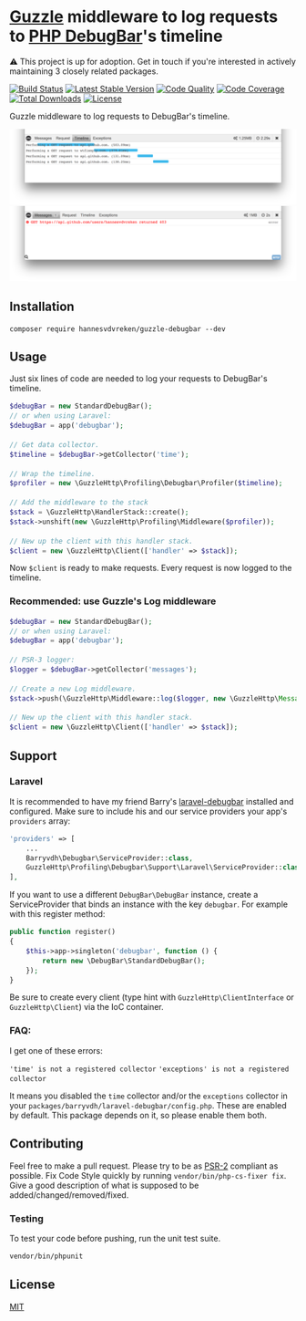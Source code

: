 # [Guzzle](http://docs.guzzlephp.org/en/latest/) middleware to log requests to [PHP DebugBar](https://github.com/maximebf/php-debugbar)'s timeline

⚠️ This project is up for adoption. Get in touch if you're interested in actively maintaining 3 closely related packages.

[![Build Status](https://img.shields.io/travis/hannesvdvreken/guzzle-debugbar/3.x?style=flat-square)](https://travis-ci.org/hannesvdvreken/guzzle-debugbar)
[![Latest Stable Version](https://img.shields.io/packagist/v/hannesvdvreken/guzzle-debugbar.svg?style=flat-square)](https://packagist.org/packages/hannesvdvreken/guzzle-debugbar)
[![Code Quality](https://img.shields.io/scrutinizer/g/hannesvdvreken/guzzle-debugbar.svg?style=flat-square)](https://scrutinizer-ci.com/g/hannesvdvreken/guzzle-debugbar/)
[![Code Coverage](https://img.shields.io/scrutinizer/coverage/g/hannesvdvreken/guzzle-debugbar.svg?style=flat-square)](https://scrutinizer-ci.com/g/hannesvdvreken/guzzle-debugbar/)
[![Total Downloads](https://img.shields.io/packagist/dt/hannesvdvreken/guzzle-debugbar.svg?style=flat-square)](https://packagist.org/packages/hannesvdvreken/guzzle-debugbar)
[![License](https://img.shields.io/github/license/hannesvdvreken/guzzle-debugbar?style=flat-square)](#license)

Guzzle middleware to log requests to DebugBar's timeline.

![Debugbar timeline](images/debugbar-timeline.png)
![Debugbar logs](images/debugbar-logs.png)

## Installation

```
composer require hannesvdvreken/guzzle-debugbar --dev
```

## Usage

Just six lines of code are needed to log your requests to DebugBar's timeline.

```php
$debugBar = new StandardDebugBar();
// or when using Laravel:
$debugBar = app('debugbar');

// Get data collector.
$timeline = $debugBar->getCollector('time');

// Wrap the timeline.
$profiler = new \GuzzleHttp\Profiling\Debugbar\Profiler($timeline);

// Add the middleware to the stack
$stack = \GuzzleHttp\HandlerStack::create();
$stack->unshift(new \GuzzleHttp\Profiling\Middleware($profiler));

// New up the client with this handler stack.
$client = new \GuzzleHttp\Client(['handler' => $stack]);
```

Now `$client` is ready to make requests. Every request is now logged to the timeline.

### Recommended: use Guzzle's Log middleware

```php
$debugBar = new StandardDebugBar();
// or when using Laravel:
$debugBar = app('debugbar');

// PSR-3 logger:
$logger = $debugBar->getCollector('messages');

// Create a new Log middleware.
$stack->push(\GuzzleHttp\Middleware::log($logger, new \GuzzleHttp\MessageFormatter()));

// New up the client with this handler stack.
$client = new \GuzzleHttp\Client(['handler' => $stack]);
```

## Support

### Laravel

It is recommended to have my friend Barry's [laravel-debugbar](https://github.com/barryvdh/laravel-debugbar) installed and configured. Make sure to include his and our service providers your app's `providers` array:

```php
'providers' => [
    ...
    Barryvdh\Debugbar\ServiceProvider::class,
    GuzzleHttp\Profiling\Debugbar\Support\Laravel\ServiceProvider::class,
],
```

If you want to use a different `DebugBar\DebugBar` instance, create a ServiceProvider that binds an
instance with the key `debugbar`. For example with this register method:

```php
public function register()
{
    $this->app->singleton('debugbar', function () {
        return new \DebugBar\StandardDebugBar();
    });
}
```

Be sure to create every client (type hint with `GuzzleHttp\ClientInterface` or `GuzzleHttp\Client`) via the IoC container.

### FAQ:

I get one of these errors:

`'time' is not a registered collector`
`'exceptions' is not a registered collector`

It means you disabled the `time` collector and/or the `exceptions` collector in your `packages/barryvdh/laravel-debugbar/config.php`. These are enabled by default. This package depends on it, so please enable them both.

## Contributing

Feel free to make a pull request. Please try to be as
[PSR-2](https://github.com/php-fig/fig-standards/blob/master/accepted/PSR-2-coding-style-guide.md)
compliant as possible. Fix Code Style quickly by running `vendor/bin/php-cs-fixer fix`. Give a good description of what is supposed to be added/changed/removed/fixed.

### Testing

To test your code before pushing, run the unit test suite.

```bash
vendor/bin/phpunit
```

## License

[MIT](LICENSE)
